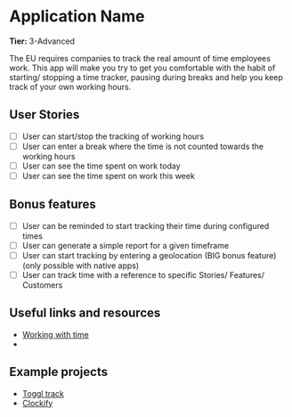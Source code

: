 # Application Name

**Tier:** 3-Advanced

The EU requires companies to track the real amount of time employees work. This 
app will make you try to get you comfortable with the habit of starting/ stopping 
a time tracker, pausing during breaks and help you keep track of your own working
hours.

## User Stories

-   [ ] User can start/stop the tracking of working hours
-   [ ] User can enter a break where the time is not counted towards the working hours 
-   [ ] User can see the time spent on work today
-   [ ] User can see the time spent on work this week

## Bonus features

-   [ ] User can be reminded to start tracking their time during configured times
-   [ ] User can generate a simple report for a given timeframe
-   [ ] User can start tracking by entering a geolocation (BIG bonus feature) (only possible with native apps)
-   [ ] User can track time with a reference to specific Stories/ Features/ Customers

## Useful links and resources

- [Working with time](https://sproutsocial.com/insights/dates-times-application-development/)
- 

## Example projects

- [Toggl track](https://toggl.com/track/try-demo-beautiful-time-tracking/)
- [Clockify](https://clockify.me/)